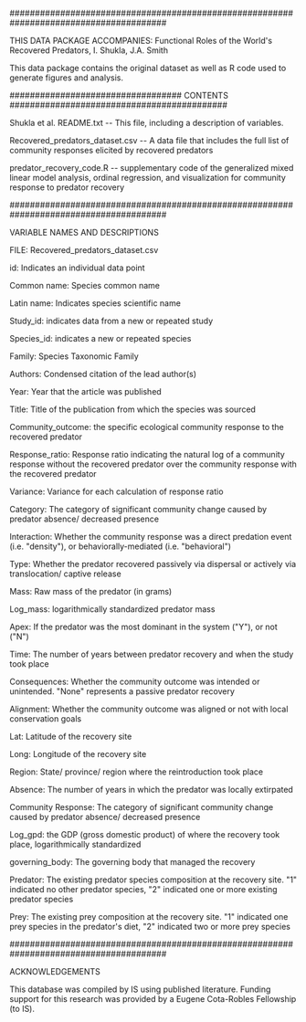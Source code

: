#######################################################################################

THIS DATA PACKAGE ACCOMPANIES: Functional Roles of the World's Recovered Predators, I. Shukla, J.A. Smith

This data package contains the original dataset as well as R code used to generate figures and analysis.

################################## CONTENTS ###########################################

Shukla et al. README.txt -- This file, including a description of variables.

Recovered_predators_dataset.csv -- A data file that includes the full list of community responses elicited by recovered predators

predator_recovery_code.R -- supplementary code of the generalized mixed linear model analysis, ordinal regression, and visualization for community response to predator recovery

#######################################################################################

VARIABLE NAMES AND DESCRIPTIONS

FILE: Recovered_predators_dataset.csv

id: Indicates an individual data point

Common name: Species common name

Latin name: Indicates species scientific name

Study_id: indicates data from a new or repeated study

Species_id: indicates a new or repeated species
 
Family: Species Taxonomic Family

Authors: Condensed citation of the lead author(s)

Year: Year that the article was published

Title: Title of the publication from which the species was sourced

Community_outcome: the specific ecological community response to the recovered predator

Response_ratio: Response ratio indicating the natural log of a community response without the recovered predator over the community response with the recovered predator

Variance: Variance for each calculation of response ratio

Category: The category of significant community change caused by predator absence/ decreased presence

Interaction: Whether the community response was a direct predation event (i.e. "density"), or behaviorally-mediated (i.e. "behavioral")

Type: Whether the predator recovered passively via dispersal or actively via translocation/ captive release

Mass: Raw mass of the predator (in grams)

Log_mass: logarithmically standardized predator mass

Apex: If the predator was the most dominant in the system ("Y"), or not ("N")

Time: The number of years between predator recovery and when the study took place

Consequences: Whether the community outcome was intended or unintended. "None" represents a passive predator recovery

Alignment: Whether the community outcome was aligned or not with local conservation goals

Lat: Latitude of the recovery site

Long: Longitude of the recovery site

Region: State/ province/ region where the reintroduction took place

Absence: The number of years in which the predator was locally extirpated 

Community Response: The category of significant community change caused by predator absence/ decreased presence

Log_gpd: the GDP (gross domestic product) of where the recovery took place, logarithmically standardized

governing_body: The governing body that managed the recovery

Predator: The existing predator species composition at the recovery site. "1" indicated no other predator species, "2" indicated one or more existing predator species

Prey: The existing prey composition at the recovery site. "1" indicated one prey species in the predator's diet, "2" indicated two or more prey species


#######################################################################################

ACKNOWLEDGEMENTS

This database was compiled by IS using published literature. Funding support for this research was provided by a Eugene Cota-Robles Fellowship (to IS).

